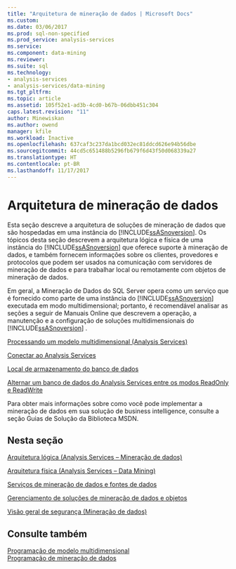 ```yaml
---
title: "Arquitetura de mineração de dados | Microsoft Docs"
ms.custom: 
ms.date: 03/06/2017
ms.prod: sql-non-specified
ms.prod_service: analysis-services
ms.service: 
ms.component: data-mining
ms.reviewer: 
ms.suite: sql
ms.technology:
- analysis-services
- analysis-services/data-mining
ms.tgt_pltfrm: 
ms.topic: article
ms.assetid: 105f52e1-ad3b-4cd0-b67b-06dbb451c304
caps.latest.revision: "11"
author: Minewiskan
ms.author: owend
manager: kfile
ms.workload: Inactive
ms.openlocfilehash: 637caf3c237da1bcd032ec81ddcd626e94b56dbe
ms.sourcegitcommit: 44cd5c651488b5296fb679f6d43f50d068339a27
ms.translationtype: HT
ms.contentlocale: pt-BR
ms.lasthandoff: 11/17/2017
---
```

# <a name="data-mining-architecture"></a>Arquitetura de mineração de dados
  Esta seção descreve a arquitetura de soluções de mineração de dados que são hospedadas em uma instância do [!INCLUDE[ssASnoversion](../../includes/ssasnoversion-md.md)]. Os tópicos desta seção descrevem a arquitetura lógica e física de uma instância do [!INCLUDE[ssASnoversion](../../includes/ssasnoversion-md.md)] que oferece suporte à mineração de dados, e também fornecem informações sobre os clientes, provedores e protocolos que podem ser usados na comunicação com servidores de mineração de dados e para trabalhar local ou remotamente com objetos de mineração de dados.  
  
 Em geral, a Mineração de Dados do SQL Server opera como um serviço que é fornecido como parte de uma instância do [!INCLUDE[ssASnoversion](../../includes/ssasnoversion-md.md)] executada em modo multidimensional; portanto, é recomendável analisar as seções a seguir de Manuais Online que descrevem a operação, a manutenção e a configuração de soluções multidimensionais do [!INCLUDE[ssASnoversion](../../includes/ssasnoversion-md.md)] .  
  
 [Processando um modelo multidimensional &#40;Analysis Services&#41;](../../analysis-services/multidimensional-models/processing-a-multidimensional-model-analysis-services.md)  
  
 [Conectar ao Analysis Services](../../analysis-services/instances/connect-to-analysis-services.md)  
  
 [Local de armazenamento do banco de dados](../../analysis-services/multidimensional-models/database-storage-location.md)  
  
 [Alternar um banco de dados do Analysis Services entre os modos ReadOnly e ReadWrite](../../analysis-services/multidimensional-models/switch-an-analysis-services-database-between-readonly-and-readwrite-modes.md)  
  
 Para obter mais informações sobre como você pode implementar a mineração de dados em sua solução de business intelligence, consulte a seção Guias de Solução da Biblioteca MSDN.  
  
## <a name="in-this-section"></a>Nesta seção  
 [Arquitetura lógica &#40;Analysis Services – Mineração de dados&#41;](../../analysis-services/data-mining/logical-architecture-analysis-services-data-mining.md)  
  
 [Arquitetura física &#40;Analysis Services – Data Mining&#41;](../../analysis-services/data-mining/physical-architecture-analysis-services-data-mining.md)  
  
 [Serviços de mineração de dados e fontes de dados](../../analysis-services/data-mining/data-mining-services-and-data-sources.md)  
  
 [Gerenciamento de soluções de mineração de dados e objetos](../../analysis-services/data-mining/management-of-data-mining-solutions-and-objects.md)  
  
 [Visão geral de segurança &#40;Mineração de dados&#41;](../../analysis-services/data-mining/security-overview-data-mining.md)  
  
## <a name="see-also"></a>Consulte também  
 [Programação de modelo multidimensional](../../analysis-services/multidimensional-models/multidimensional-model-programming.md)   
 [Programação de mineração de dados](../../analysis-services/data-mining-programming.md)  
  
  
